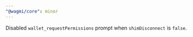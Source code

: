 ```yaml
---
"@wagmi/core": minor
---
```


Disabled `wallet_requestPermissions` prompt when `shimDisconnect` is `false`.
